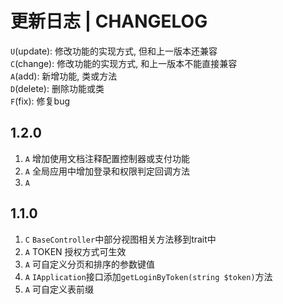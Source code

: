 # 更新日志 | CHANGELOG

`U`(update): 修改功能的实现方式, 但和上一版本还兼容  
`C`(change): 修改功能的实现方式, 和上一版本不能直接兼容  
`A`(add): 新增功能, 类或方法  
`D`(delete): 删除功能或类  
`F`(fix): 修复bug


## 1.2.0
1. `A` 增加使用文档注释配置控制器或支付功能
1. `A` 全局应用中增加登录和权限判定回调方法
1. `A`

## 1.1.0

1. `C` `BaseController`中部分视图相关方法移到trait中
1. `A` TOKEN 授权方式可生效
1. `A` 可自定义分页和排序的参数键值
1. `A` `IApplication`接口添加`getLoginByToken(string $token)`方法
1. `A` 可自定义表前缀